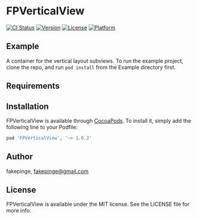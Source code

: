 # FPVerticalView

[![CI Status](http://img.shields.io/travis/fakepinge@gmail.com/FPVerticalView.svg?style=flat)](https://travis-ci.org/fakepinge@gmail.com/FPVerticalView)
[![Version](https://img.shields.io/cocoapods/v/FPVerticalView.svg?style=flat)](http://cocoapods.org/pods/FPVerticalView)
[![License](https://img.shields.io/cocoapods/l/FPVerticalView.svg?style=flat)](http://cocoapods.org/pods/FPVerticalView)
[![Platform](https://img.shields.io/cocoapods/p/FPVerticalView.svg?style=flat)](http://cocoapods.org/pods/FPVerticalView)

## Example
A container for the vertical layout subviews.
To run the example project, clone the repo, and run `pod install` from the Example directory first.


## Requirements

## Installation

FPVerticalView is available through [CocoaPods](http://cocoapods.org). To install
it, simply add the following line to your Podfile:

```ruby
pod 'FPVerticalView', '~> 1.0.2'
```

## Author

fakepinge, fakepinge@gmail.com

## License

FPVerticalView is available under the MIT license. See the LICENSE file for more info.
